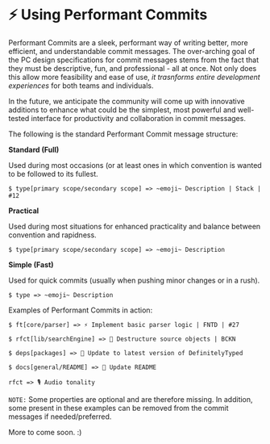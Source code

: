 # ⚡️ Using Performant Commits

Performant Commits are a sleek, performant way of writing better, more efficient, and understandable commit messages. The over-arching goal of the PC design specifications for commit messages stems from the fact that they must be descriptive, fun, and professional - all at once. Not only does this allow more feasibility and ease of use, *it trasnforms entire development experiences* for both teams and individuals.</i>

In the future, we anticipate the community will come up with innovative additions to enhance what could be the simplest, most powerful and well-tested interface for productivity and collaboration in commit messages.          

The following is the standard Performant Commit message structure:

**Standard (Full)**

Used during most occasions (or at least ones in which convention is wanted to be followed to its fullest.

```
$ type[primary scope/secondary scope] => ~emoji~ Description | Stack | #12
```

**Practical**

Used during most situations for enhanced practicality and balance between convention and rapidness.

```
$ type[primary scope/secondary scope] => ~emoji~ Description
```

**Simple (Fast)**

Used for quick commits (usually when pushing minor changes or in a rush).

```
$ type => ~emoji~ Description
```

Examples of Performant Commits in action:

```   
$ ft[core/parser] => ⚡️ Implement basic parser logic | FNTD | #27 
```

```
$ rfct[lib/searchEngine] => 📖 Destructure source objects | BCKN
```
```
$ deps[packages] => 🧪 Update to latest version of DefinitelyTyped
```

```
$ docs[general/README] => 💎 Update README
```

```
rfct => 🎙 Audio tonality
```

`NOTE:` Some properties are optional and are therefore missing. In addition, some present in these examples can be removed from the commit messages if needed/preferred.

More to come soon. :)
